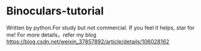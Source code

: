 # Binoculars-tutorial
Written by python.For study but not commercial. If you feel it helps, star for me!
For more details，refer my blog https://blog.csdn.net/weixin_37857892/article/details/106028162
